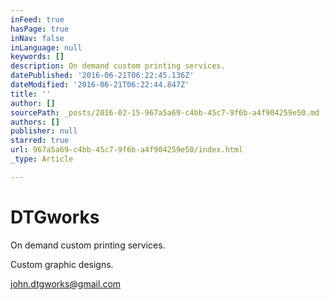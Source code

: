 ```yaml
---
inFeed: true
hasPage: true
inNav: false
inLanguage: null
keywords: []
description: On demand custom printing services.
datePublished: '2016-06-21T06:22:45.136Z'
dateModified: '2016-06-21T06:22:44.847Z'
title: ''
author: []
sourcePath: _posts/2016-02-15-967a5a69-c4bb-45c7-9f6b-a4f904259e50.md
authors: []
publisher: null
starred: true
url: 967a5a69-c4bb-45c7-9f6b-a4f904259e50/index.html
_type: Article

---
```

# 

# 

# DTGworks

On demand custom printing services.

Custom graphic designs.

john.dtgworks@gmail.com